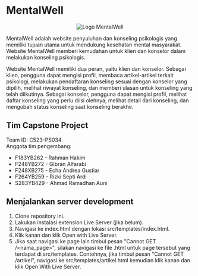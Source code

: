 # MentalWell
<p align="center">
  <img src="https://drive.google.com/uc?export=view&id=13H5qpm-QsPsp6AH_5HSCXbb56_3M2CoR" alt="Logo MentalWell">
</p>
  
MentalWell adalah website penyuluhan dan konseling psikologis yang memiliki tujuan utama untuk mendukung kesehatan mental masyarakat. Website MentalWell memberi kemudahan untuk klien dan konselor dalam melakukan konseling psikologis.

Website MentalWell memiliki dua peran, yaitu klien dan konselor. Sebagai klien, pengguna dapat mengisi profil, membaca artikel-artikel terkait psikologi, melakukan pendaftaran konseling sesuai dengan konselor yang dipilih, melihat riwayat konseling, dan memberi ulasan untuk konseling yang telah diikutinya. Sebagai konselor, pengguna dapat mengisi profil, melihat daftar konseling yang perlu diisi olehnya, melihat detail dari konseling, dan mengubah status konseling saat konseling berakhir.

## Tim Capstone Project
Team ID: C523-PS034  
Anggota tim pengembang:
- F183YB262 - Rahman Hakim 
- F248YB272 - Gibran Alfarabi
- F248XB275 - Echa Andrea Gustiar 
- F264YB259 - Rizki Septi Ardi
- S283YB429 - Ahmad Ramadhan Auni

## Menjalankan server development
1. Clone repository ini.
2. Lakukan instalasi extension Live Server (jika belum).
3. Navigasi ke index.html dengan lokasi src/templates/index.html.
4. Klik kanan dan klik Open with Live Server.
5. Jika saat navigasi ke page lain timbul pesan "Cannot GET /<nama_page>", silakan navigasi ke file .html untuk page tersebut yang terdapat di src/templates. Contohnya, jika timbul pesan "Cannot GET /artikel", navigasi ke src/templates/artikel.html kemudian klik kanan dan klik Open With Live Server.



